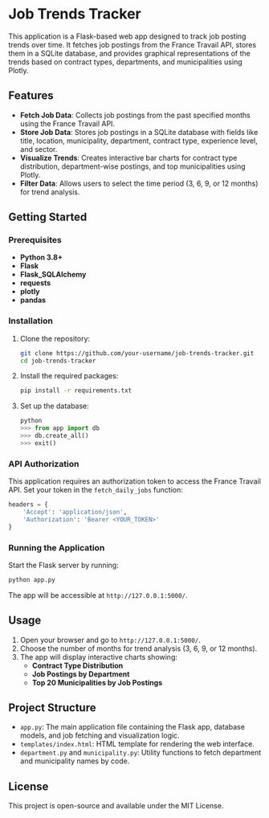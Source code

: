 # Job Trends Tracker

This application is a Flask-based web app designed to track job posting trends over time. It fetches job postings from the France Travail API, stores them in a SQLite database, and provides graphical representations of the trends based on contract types, departments, and municipalities using Plotly.

## Features

- **Fetch Job Data**: Collects job postings from the past specified months using the France Travail API.
- **Store Job Data**: Stores job postings in a SQLite database with fields like title, location, municipality, department, contract type, experience level, and sector.
- **Visualize Trends**: Creates interactive bar charts for contract type distribution, department-wise postings, and top municipalities using Plotly.
- **Filter Data**: Allows users to select the time period (3, 6, 9, or 12 months) for trend analysis.

## Getting Started

### Prerequisites

- **Python 3.8+**
- **Flask**
- **Flask_SQLAlchemy**
- **requests**
- **plotly**
- **pandas**

### Installation

1. Clone the repository:
   ```bash
   git clone https://github.com/your-username/job-trends-tracker.git
   cd job-trends-tracker
   ```

2. Install the required packages:
   ```bash
   pip install -r requirements.txt
   ```

3. Set up the database:
   ```python
   python
   >>> from app import db
   >>> db.create_all()
   >>> exit()
   ```

### API Authorization

This application requires an authorization token to access the France Travail API. Set your token in the `fetch_daily_jobs` function:

```python
headers = {
    'Accept': 'application/json',
    'Authorization': 'Bearer <YOUR_TOKEN>'
}
```

### Running the Application

Start the Flask server by running:

```bash
python app.py
```

The app will be accessible at `http://127.0.0.1:5000/`.

## Usage

1. Open your browser and go to `http://127.0.0.1:5000/`.
2. Choose the number of months for trend analysis (3, 6, 9, or 12 months).
3. The app will display interactive charts showing:
   - **Contract Type Distribution**
   - **Job Postings by Department**
   - **Top 20 Municipalities by Job Postings**

## Project Structure

- `app.py`: The main application file containing the Flask app, database models, and job fetching and visualization logic.
- `templates/index.html`: HTML template for rendering the web interface.
- `department.py` and `municipality.py`: Utility functions to fetch department and municipality names by code.

## License

This project is open-source and available under the MIT License.
